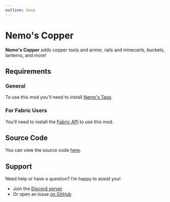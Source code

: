 ```yaml
---
outline: deep
---
```


# Nemo's Copper

**Nemo's Copper** adds copper tools and armor, rails and minecarts, buckets, lanterns, and more!

<!--@include: @/../templates/minecraft-note.md-->

## Requirements

### General

To use this mod you'll need to install [Nemo's Tags](https://www.curseforge.com/minecraft/mc-mods/nemos-tags).

### For Fabric Users

You’ll need to install the [Fabric API](https://www.curseforge.com/minecraft/mc-mods/fabric-api) to use this mod.

## Source Code

You can view the source code [here](https://github.com/NemoNotFound/NemosCopper).

## Support

Need help or have a question? I’m happy to assist you!

- Join the [Discord server](https://discord.com/invite/yxs9dga)
- Or open an issue [on GitHub](https://github.com/NemoNotFound/NemosCopper/issues)

